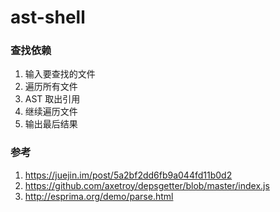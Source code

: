 # ast-shell

### 查找依赖

1. 输入要查找的文件
2. 遍历所有文件
3. AST 取出引用
4. 继续遍历文件
5. 输出最后结果

### 参考

1. https://juejin.im/post/5a2bf2dd6fb9a044fd11b0d2
2. https://github.com/axetroy/depsgetter/blob/master/index.js
3. http://esprima.org/demo/parse.html

